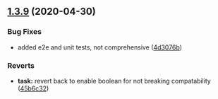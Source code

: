 ## [1.3.9](https://github.com/cenk1cenk2/listr2/compare/v1.3.8...v1.3.9) (2020-04-30)


### Bug Fixes

* added e2e and unit tests, not comprehensive ([4d3076b](https://github.com/cenk1cenk2/listr2/commit/4d3076b80c2adb7a22388178f3e31690dec37534))


### Reverts

* **task:** revert back to enable boolean for not breaking compatability ([45b6c32](https://github.com/cenk1cenk2/listr2/commit/45b6c32fe451e138bad36f95d4d9ade1b49f45a2))

